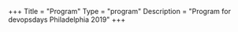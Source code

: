 +++
Title = "Program"
Type = "program"
Description = "Program for devopsdays Philadelphia 2019"
+++
